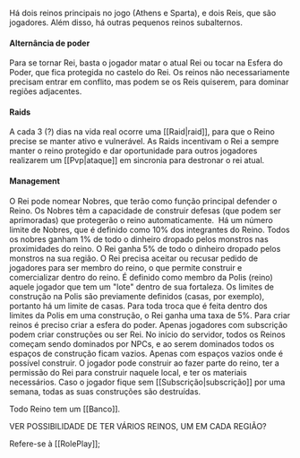 Há dois reinos principais no jogo (Athens e Sparta), e dois Reis, que são jogadores. Além disso, há outras pequenos reinos subalternos. 

#### Alternância de poder
Para se tornar Rei, basta o jogador matar o atual Rei ou tocar na Esfera do Poder, que fica protegida no castelo do Rei. Os reinos não necessariamente precisam entrar em conflito, mas podem se os Reis quiserem, para dominar regiões adjacentes.

#### Raids
A cada 3 (?) dias na vida real ocorre uma [[Raid|raid]], para que o Reino precise se manter ativo e vulnerável. As Raids incentivam o Rei a sempre manter o reino protegido e dar oportunidade para outros jogadores realizarem um [[Pvp|ataque]] em sincronia para destronar o rei atual.

#### Management
O Rei pode nomear Nobres, que terão como função principal defender o Reino. Os Nobres têm a capacidade de construir defesas (que podem ser aprimoradas) que protegerão o reino automaticamente.  Há um número limite de Nobres, que é definido como 10% dos integrantes do Reino. Todos os nobres ganham 1% de todo o dinheiro dropado pelos monstros nas proximidades do reino. O Rei ganha 5% de todo o dinheiro dropado pelos monstros na sua região. O Rei precisa aceitar ou recusar pedido de jogadores para ser membro do reino, o que permite construir e comercializar dentro do reino. É definido como membro da Polis (reino) aquele jogador que tem um "lote" dentro de sua fortaleza. Os limites de construção na Polis são previamente definidos (casas, por exemplo), portanto há um limite de casas. Para toda troca que é feita dentro dos limites da Polis em uma construção, o Rei ganha uma taxa de 5%. Para criar reinos é preciso criar a esfera do poder. Apenas jogadores com subscrição podem criar construções ou ser Rei. No início do servidor, todos os Reinos começam sendo dominados por NPCs, e ao serem dominados todos os espaços de construção ficam vazios. Apenas com espaços vazios onde é possível construir. O jogador pode construir ao fazer parte do reino, ter a permissão do Rei para construir naquele local, e ter os materiais necessários. Caso o jogador fique sem [[Subscrição|subscrição]] por uma semana, todas as suas construções são destruídas.

Todo Reino tem um [[Banco]].

VER POSSIBILIDADE DE TER VÁRIOS REINOS, UM EM CADA REGIÃO?

Refere-se à [[RolePlay]];